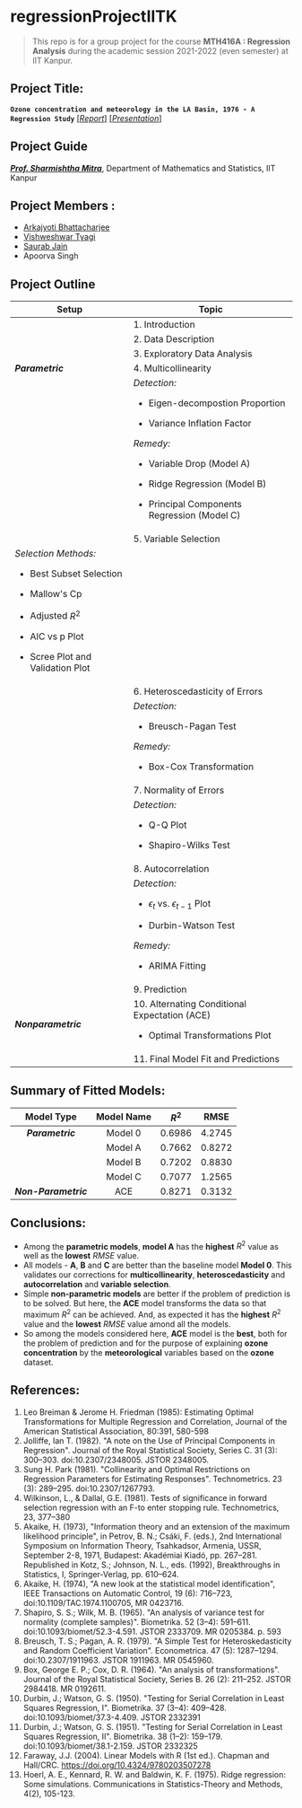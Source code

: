 # regressionProjectIITK

> This repo is for a group project for the course **MTH416A : Regression Analysis** during the academic session 2021-2022 (even semester) at IIT Kanpur.

## Project Title:

**`Ozone concentration and meteorology in the LA Basin, 1976 - A Regression Study`** [[_Report_]](https://github.com/ArkaB-DS/regressionProjectIITK/blob/main/Report/Project_Report.pdf)       [[_Presentation_]](https://github.com/ArkaB-DS/regressionProjectIITK/blob/main/Presentation/Project_PPT.pdf) 
## Project Guide

[**_Prof. Sharmishtha Mitra_**](http://home.iitk.ac.in/~smitra/), Department of Mathematics and Statistics, IIT Kanpur

## Project Members : 
  - [Arkajyoti Bhattacharjee](https://github.com/ArkaB-DS)
  - [Vishweshwar Tyagi](https://github.com/vishweshwartyagi)
  - [Saurab Jain](https://github.com/jnsaurab)
  - Apoorva Singh

## Project Outline

|**Setup**|**Topic**|
|-----|-----|
|     |1. Introduction|
|     |2. Data Description|
|     |3. Exploratory Data Analysis|
|_**Parametric**_|4. Multicollinearity |
|| _Detection:_ <ul><li> Eigen-decompostion Proportion</li></ul> <ul><li> Variance Inflation Factor</li></ul> _Remedy:_ <ul><li> Variable Drop (Model A)</li></ul><ul><li> Ridge Regression (Model B)</li></ul><ul><li> Principal Components Regression (Model C)</li></ul>|
|          |5. Variable Selection|
| _Selection Methods:_ <ul><li> Best Subset Selection</li></ul> <ul><li> Mallow's Cp</li></ul><ul><li> Adjusted $R^2$</li></ul><ul><li> AIC vs p Plot</li></ul><ul><li> Scree Plot and Validation Plot</li></ul>
|          |6. Heteroscedasticity of Errors|
|          |_Detection:_ <ul><li> Breusch-Pagan Test</li></ul>_Remedy:_<ul><li> Box-Cox Transformation</li></ul>|
|          |7. Normality of Errors|
|          |_Detection:_ <ul><li> Q-Q Plot</li></ul><ul><li> Shapiro-Wilks Test</li></ul>|
|          |8. Autocorrelation|
|          |_Detection:_ <ul><li> $\epsilon_t$ vs. $\epsilon_{t-1}$ Plot</li></ul><ul><li> Durbin-Watson Test</li></ul>_Remedy:_<ul><li> ARIMA Fitting</li></ul>|
|          | 9. Prediction |
|_**Nonparametric**_| 10. Alternating Conditional Expectation (ACE)<ul><li>Optimal Transformations Plot</li></ul>|
|             | 11. Final Model Fit and Predictions |

## Summary of Fitted Models:

|**Model Type**    |**Model Name**|**$R^2$** |**RMSE**  |
|:------------:|:--------:|:----:|:----:|
|_**Parametric**_    |  Model 0 |0.6986|4.2745|
|              |  Model A |0.7662|0.8272|
|              |  Model B |0.7202|0.8830|
|              |  Model C |0.7077|1.2565|
|_**Non-Parametric**_|    ACE   |0.8271|0.3132|

## Conclusions:

* Among the **parametric models**, **model A** has the **highest** $R^2$ value as well as the **lowest** $RMSE$ value. 
* All models - **A**, **B** and **C** are better than the baseline model **Model 0**. This validates our corrections for **multicollinearity**, **heteroscedasticity** and **autocorrelation** and **variable selection**.
* Simple **non-parametric models** are better if the problem of prediction is to be solved. But here, the **ACE** model transforms the data so that maximum $R^2$ can be achieved. And, as expected it has the **highest** $R^2$ value and the **lowest** $RMSE$ value amond all the models.
* So among the models considered here, **ACE** model is the **best**, both for the problem of prediction and for the purpose of explaining **ozone concentration** by the **meteorological** variables based on the **ozone** dataset.

## References:

  1. Leo Breiman & Jerome H. Friedman (1985): Estimating Optimal Transformations for Multiple Regression and
Correlation, Journal of the American Statistical Association, 80:391, 580-598
  2. Jolliffe, Ian T. (1982). "A note on the Use of Principal Components in Regression". Journal of the Royal Statistical Society, Series C. 31 (3): 300–303. doi:10.2307/2348005. JSTOR 2348005.
  3. Sung H. Park (1981). "Collinearity and Optimal Restrictions on Regression Parameters for Estimating Responses". Technometrics. 23 (3): 289–295. doi:10.2307/1267793.
  4. Wilkinson, L., & Dallal, G.E. (1981). Tests of significance in forward selection regression with an F-to enter stopping rule. Technometrics, 23, 377–380
  5. Akaike, H. (1973), "Information theory and an extension of the maximum likelihood principle", in Petrov, B. N.; Csáki, F. (eds.), 2nd International Symposium on Information Theory, Tsahkadsor, Armenia, USSR, September 2-8, 1971, Budapest: Akadémiai Kiadó, pp. 267–281. Republished in Kotz, S.; Johnson, N. L., eds. (1992), Breakthroughs in Statistics, I, Springer-Verlag, pp. 610–624.
  6. Akaike, H. (1974), "A new look at the statistical model identification", IEEE Transactions on Automatic Control, 19 (6): 716–723, doi:10.1109/TAC.1974.1100705, MR 0423716.
  7. Shapiro, S. S.; Wilk, M. B. (1965). "An analysis of variance test for normality (complete samples)". Biometrika. 52 (3–4): 591–611. doi:10.1093/biomet/52.3-4.591. JSTOR 2333709. MR 0205384. p. 593
  8. Breusch, T. S.; Pagan, A. R. (1979). "A Simple Test for Heteroskedasticity and Random Coefficient Variation". Econometrica. 47 (5): 1287–1294. doi:10.2307/1911963. JSTOR 1911963. MR 0545960.
  9. Box, George E. P.; Cox, D. R. (1964). "An analysis of transformations". Journal of the Royal Statistical Society, Series B. 26 (2): 211–252. JSTOR 2984418. MR 0192611.
  10. Durbin, J.; Watson, G. S. (1950). "Testing for Serial Correlation in Least Squares Regression, I". Biometrika. 37 (3–4): 409–428. doi:10.1093/biomet/37.3-4.409. JSTOR 2332391
  11. Durbin, J.; Watson, G. S. (1951). "Testing for Serial Correlation in Least Squares Regression, II". Biometrika. 38 (1–2): 159–179. doi:10.1093/biomet/38.1-2.159. JSTOR 2332325
  12. Faraway, J.J. (2004). Linear Models with R (1st ed.). Chapman and Hall/CRC. https://doi.org/10.4324/9780203507278
  13. Hoerl, A. E., Kennard, R. W. and Baldwin, K. F. (1975). Ridge regression: Some simulations.
Communications in Statistics-Theory and Methods, 4(2), 105-123. 
